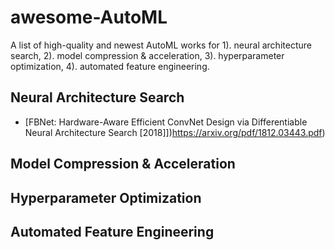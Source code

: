 # awesome-AutoML
A list of high-quality and newest AutoML works for 1). neural architecture search, 2). model compression & acceleration, 3). hyperparameter optimization, 4). automated feature engineering.  
## Neural Architecture Search
- [FBNet: Hardware-Aware Efficient ConvNet Design via Differentiable Neural Architecture Search [2018]])https://arxiv.org/pdf/1812.03443.pdf)

## Model Compression & Acceleration

## Hyperparameter Optimization

## Automated Feature Engineering

